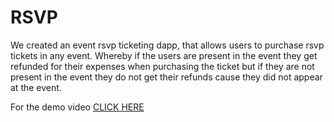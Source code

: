 # RSVP

We created an event rsvp ticketing dapp, that allows users to purchase rsvp tickets in any event. Whereby  if the users are present in the event they get refunded for their expenses when purchasing the ticket but if they are not present in the event they do not get their refunds cause they did not appear at the event.

For the demo video [CLICK HERE](https://reach-event-ticketing.netlify.app)
